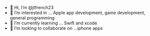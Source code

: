 - 👋 Hi, I’m @jtfrench23
- 👀 I’m interested in ... Apple app development, game development, general programming
- 🌱 I’m currently learning ... Swift and xcode
- 💞️ I’m looking to collaborate on ...iphone apps


<!---
jtfrench23/jtfrench23 is a ✨ special ✨ repository because its `README.md` (this file) appears on your GitHub profile.
You can click the Preview link to take a look at your changes.
--->
